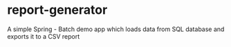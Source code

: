 # report-generator
A simple Spring - Batch demo app which loads data from SQL database and exports it to a CSV report


